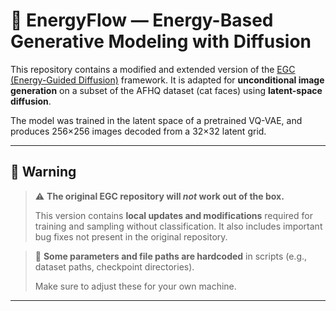 # 🧪 EnergyFlow — Energy-Based Generative Modeling with Diffusion

This repository contains a modified and extended version of the [EGC (Energy-Guided Diffusion)](https://github.com/GuoQiushan/EGC) framework. It is adapted for **unconditional image generation** on a subset of the AFHQ dataset (cat faces) using **latent-space diffusion**.

The model was trained in the latent space of a pretrained VQ-VAE, and produces 256×256 images decoded from a 32×32 latent grid.

---

## 🚨 Warning

> ⚠️ **The original EGC repository will _not_ work out of the box.**
>
> This version contains **local updates and modifications** required for training and sampling without classification. It also includes important bug fixes not present in the original repository.

> 🔧 **Some parameters and file paths are hardcoded** in scripts (e.g., dataset paths, checkpoint directories).
>
> Make sure to adjust these for your own machine.

---

